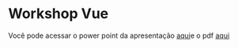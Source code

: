 # Workshop Vue

Você pode acessar o power point da apresentação  [aqui](apresentacao.pptx)e o pdf [aqui](apresentacao.pdf)